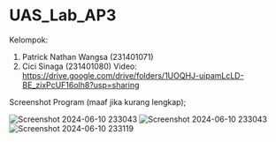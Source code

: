 # UAS_Lab_AP3
Kelompok:
1. Patrick Nathan Wangsa (231401071)
2. Cici Sinaga (231401080)
Video: https://drive.google.com/drive/folders/1UOQHJ-uipamLcLD-BE_zixPcUF16olh8?usp=sharing

Screenshot Program (maaf jika kurang lengkap);

![Screenshot 2024-06-10 233043](https://github.com/Patrickdwa/UAS_Lab_AP3/assets/151308636/966b7ac3-1d92-4517-894a-939ad10a8334)
![Screenshot 2024-06-10 233043](https://github.com/Patrickdwa/UAS_Lab_AP3/assets/151308636/966b7ac3-1d92-4517-894a-939ad10a8334)
![Screenshot 2024-06-10 233119](https://github.com/Patrickdwa/UAS_Lab_AP3/assets/151308636/8f894289-f6bb-4e3c-adf0-d685c492d84f)
